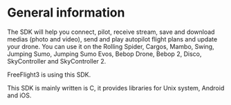 General information
=====

The SDK will help you connect, pilot, receive stream, save and download medias (photo and video), send and play autopilot flight plans and update your drone. You can use it on the Rolling Spider, Cargos, Mambo, Swing, Jumping Sumo, Jumping Sumo Evos, Bebop Drone, Bebop 2, Disco, SkyController and SkyController 2.<br/>

FreeFlight3 is using this SDK.

This SDK is mainly written is C, it provides libraries for Unix system, Android and iOS. 